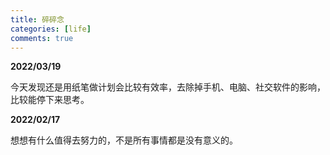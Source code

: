 ```yaml
---
title: 碎碎念
categories: [life]
comments: true
---
```


**2022/03/19**

今天发现还是用纸笔做计划会比较有效率，去除掉手机、电脑、社交软件的影响，比较能停下来思考。

**2022/02/17**

想想有什么值得去努力的，不是所有事情都是没有意义的。

